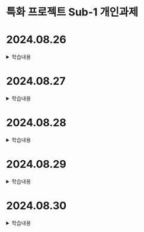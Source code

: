 # 특화 프로젝트 Sub-1 개인과제

# 2024.08.26
<details>
<summary>학습내용</summary>
<div markdown="1">

# 스마트폰 앱 종류

## 1. 네이티브 앱
![Android](https://img.shields.io/badge/-Android-3DDC84?style=flat-square&logo=android&logoColor=white)
![Java](https://img.shields.io/badge/-Java-007396?style=flat-square&logo=java&logoColor=white)
![Kotlin](https://img.shields.io/badge/-Kotlin-0095D5?style=flat-square&logo=kotlin&logoColor=white)
![Android Studio](https://img.shields.io/badge/-Android%20Studio-3DDC84?style=flat-square&logo=android-studio&logoColor=white)

![Apple](https://img.shields.io/badge/-Apple-000000?style=flat-square&logo=apple&logoColor=white)
![Swift](https://img.shields.io/badge/-Swift-FA7343?style=flat-square&logo=swift&logoColor=white)
![Objective-C](https://img.shields.io/badge/-Objective--C-438eff?style=flat-square&logo=apple&logoColor=white)
![Xcode](https://img.shields.io/badge/-Xcode-147EFB?style=flat-square&logo=xcode&logoColor=white)

**OS에 특화된 개발**
- 장점: 가장 뛰어난 성능, 많은 기능 사용 가능
- 단점: 필요한 지식이 많아 개발 속도 느림

## 2. 크로스 플랫폼
![React Native](https://img.shields.io/badge/-React%20Native-61DAFB?style=flat-square&logo=react&logoColor=black)
![JavaScript](https://img.shields.io/badge/-JavaScript-F7DF1E?style=flat-square&logo=javascript&logoColor=black)

![Flutter](https://img.shields.io/badge/-Flutter-02569B?style=flat-square&logo=flutter&logoColor=white)
![Dart](https://img.shields.io/badge/-Dart-0175C2?style=flat-square&logo=dart&logoColor=white)

**하나의 언어로 여러 플랫폼 개발**
- 장점: 빠른 개발 가능
- 단점: 네이티브 대비 낮은 성능 및 기능 제한

## 3. 하이브리드 앱
![HTML5](https://img.shields.io/badge/-HTML5-E34F26?style=flat-square&logo=html5&logoColor=white)
![CSS3](https://img.shields.io/badge/-CSS3-1572B6?style=flat-square&logo=css3&logoColor=white)
![JavaScript](https://img.shields.io/badge/-JavaScript-F7DF1E?style=flat-square&logo=javascript&logoColor=black)

**하나의 언어로 여러 플랫폼 개발**
- 장점: 빠른 개발 가능
- 단점: 네이티브 대비 낮은 성능 및 기능 제한

# React Native? Expo?

![Android](https://img.shields.io/badge/-Android-3DDC84?style=flat-square&logo=android&logoColor=white)
![Apple](https://img.shields.io/badge/-iOS-000000?style=flat-square&logo=apple&logoColor=white)
&rarr;
![React Native](https://img.shields.io/badge/-React%20Native-61DAFB?style=flat-square&logo=react&logoColor=black)
&rarr;
![Expo](https://img.shields.io/badge/-Expo-000020?style=flat-square&logo=expo&logoColor=white)

React Native는 Android, iOS OS에서 별도로 개발하는 어려움을 해결하기 위해, JavaScript를 사용해서 한번에 개발할 수 있도록 FaceBook에서 출시한 크로스 플랫폼 프레임워크이다.

Expo는 이런 React Native를 더욱 단순화 해서 개발하기 쉽게 만든 Tool 이다.

Native &rarr; React Native &rarr; Expo 순으로 점점 더 직관적으로 쉽게 개발할 수 있지만, 반대로 새로운 기술이 Native에서 출시된 경우 반영되는 속도가 느리다는 단점이 있다. 이에 따라 Native에서 사용가능한 기능들을 Expo에서는 사용하지 못하는 경우가 발생한다.

# 실습 내용
Expo를 사용해서 React Native 프로젝트를 생성하고, 안드로이드 환경에서 생성한 앱을 실행해보는 간단한 실습을 진행했다. 이후 기존 웹사이트를 WebView를 통해 앱 환경에서 실행시키는 실습을 진행했다. (Project Directory : React Native/test)

<p float="left">
  <img src="/images/20240826/figure1.jpg" width="300" />
  <img src="/images/20240826/figure2.jpg" width="300" /> 
</p>

## 참고 링크
- [Expo](https://expo.dev/)
- [React Native](https://reactnative.dev/)
- [Expo WebView Docs](https://docs.expo.dev/versions/latest/sdk/webview/)

</div>
</details>

# 2024.08.27
<details>
<summary>학습내용</summary>
<div markdown="1">

# 블록체인 기술

## 등장 배경

블록체인 기술의 등장은 2008년 글로벌 금융 위기와 밀접한 관련이 있다. 리먼브라더스 사태는 중앙화된 금융 시스템의 취약성을 드러냈고, 이에 대한 대안을 모색하는 계기가 되었다.

- **금융 위기의 영향**: 대형 금융 기관들의 붕괴와 정부의 구제 금융으로 인한 중앙화된 시스템에 대한 불신
- **사토시 나카모토의 비트코인 백서**: 2008년 10월, 사토시 나카모토의 "Bitcoin: A Peer-to-Peer Electronic Cash System" 백서에서 중앙 통제 없이 운영되는 디지털 화폐 시스템이 제안됨
- **탈중앙화에 대한 요구**: 중개자 없이 직접적이고 안전한 거래를 할 수 있는 시스템에 대한 필요성
- **데이터 무결성의 중요성**: 데이터의 투명성과 신뢰성을 보장할 수 있는 기술적 해결책 필요

## 정의

블록체인은 분산 데이터베이스를 기반으로, 거래 정보를 안전하게 저장하고 관리하는 기술

- **분산 데이터베이스**: 데이터가 네트워크의 여러 참여자들에 의해 분산 저장됨
- **체인 구조**: 각 거래 정보가 담긴 '블록'들이 시간 순서대로 연결되어 '체인'을 형성
- **암호화 기술**: Hash 암호화 방식을 사용하여 데이터의 보안과 무결성을 보장

## 주요 특징

1. **분산성**
   - P2P(Peer-to-Peer) 네트워크를 기반
   - 중앙 서버나 관리자 없이 네트워크 참여자들이 직접 시스템을 유지
   - 단일 실패 지점(Single Point of Failure)을 제거하여 시스템의 안정성 향상

2. **투명성**
   - 모든 거래 내역이 네트워크 참여자들에게 공개됨
   - 누구나 거래 내역을 확인할 수 있어 시스템의 신뢰도가 향상됨

3. **불변성**
   - 한번 기록된 데이터는 수정이나 삭제가 사실상 불가능
   - 각 블록이 이전 블록의 정보를 포함하고 있어, 하나의 블록을 수정하려면 그 이후의 모든 블록을 수정해야 하고, 이는 데이터의 무결성을 보장하고 위변조를 방지한다.

4. **보안성**
   - Hash 암호화 기술을 사용하여 데이터를 보호
   - 분산 저장 방식으로 인해 해킹이나 공격에 대한 저항력이 높다.
   - 합의 알고리즘을 통해 네트워크의 신뢰성을 유지

## 작동 과정

1. **거래 발생**: 사용자가 거래를 시작한다.
2. **블록 생성**: 거래 정보가 블록에 기록된다.
3. **검증 과정**: 네트워크 참여자들이 블록의 유효성을 검증한다.
4. **블록 연결**: 검증된 블록이 기존의 블록체인에 연결된다.
5. **거래 완료**: 블록이 체인에 추가되면 거래가 완료된다.

</div>
</details>

# 2024.08.28
<details>
<summary>학습내용</summary>
<div markdown="1">
</div>
</details>

# 2024.08.29
<details>
<summary>학습내용</summary>
<div markdown="1">
</div>
</details>

# 2024.08.30
<details>
<summary>학습내용</summary>
<div markdown="1">
</div>
</details>
